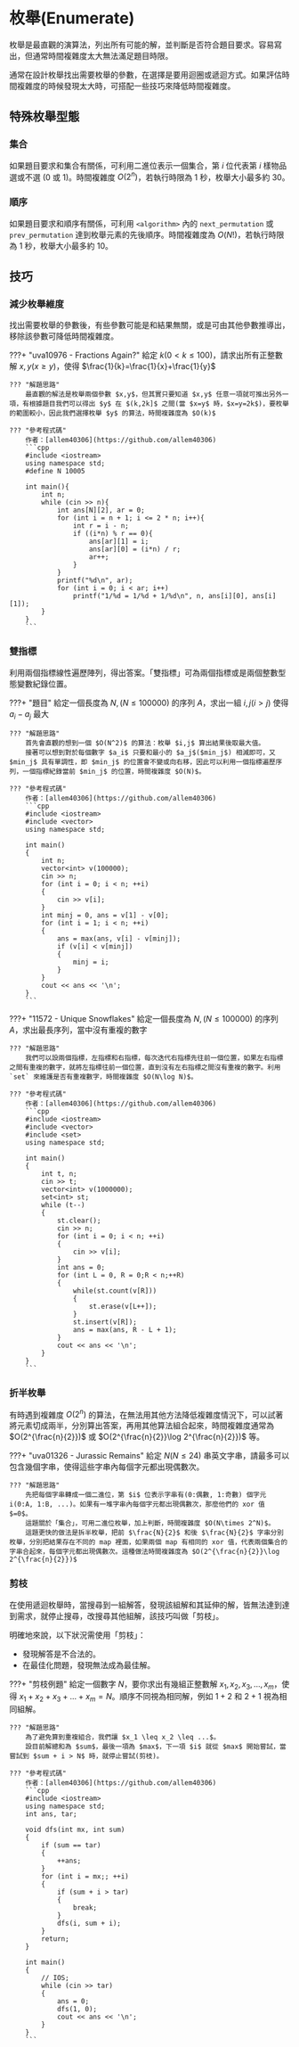 # 枚舉(Enumerate)

枚舉是最直觀的演算法，列出所有可能的解，並判斷是否符合題目要求。容易寫出，但通常時間複雜度太大無法滿足題目時限。

通常在設計枚舉找出需要枚舉的參數，在選擇是要用迴圈或遞迴方式。如果評估時間複雜度的時候發現太大時，可搭配一些技巧來降低時間複雜度。

<!-- ## 回朔

枚舉有時能用遞迴實作，在遇到不可能的情形馬上回傳，這種方法就叫做回朔。 -->

## 特殊枚舉型態
### 集合
如果題目要求和集合有關係，可利用二進位表示一個集合，第 $i$ 位代表第 $i$ 樣物品選或不選 (0 或 1)。時間複雜度 $O(2^n)$，若執行時限為 $1$ 秒，枚舉大小最多約 $30$。

### 順序
如果題目要求和順序有關係，可利用 `<algorithm>`  內的 `next_permutation` 或 `prev_permutation` 達到枚舉元素的先後順序。時間複雜度為 $O(N!)$，若執行時限為 $1$ 秒，枚舉大小最多約 $10$。

## 技巧
### 減少枚舉維度
找出需要枚舉的參數後，有些參數可能是和結果無關，或是可由其他參數推導出，移除該參數可降低時間複雜度。

???+ "uva10976 - Fractions Again?"
	給定 $k(0 < k \leq 100)$，請求出所有正整數解 $x,y(x \geq y)$，使得 $\frac{1}{k}=\frac{1}{x}+\frac{1}{y}$

	??? "解題思路"
		最直觀的解法是枚舉兩個參數 $x,y$，但其實只要知道 $x,y$ 任意一項就可推出另外一項，有根據題目我們可以得出 $y$ 在 $(k,2k]$ 之間(當 $x=y$ 時，$x=y=2k$)，要枚舉的範圍較小，因此我們選擇枚舉 $y$ 的算法，時間複雜度為 $O(k)$
	
	??? "參考程式碼"
		作者：[allem40306](https://github.com/allem40306)
		```cpp
		#include <iostream>
		using namespace std;
		#define N 10005

		int main(){
			int n;
			while (cin >> n){
				int ans[N][2], ar = 0;
				for (int i = n + 1; i <= 2 * n; i++){
					int r = i - n;
					if ((i*n) % r == 0){
						ans[ar][1] = i;
						ans[ar][0] = (i*n) / r;
						ar++;
					}
				}
				printf("%d\n", ar);
				for (int i = 0; i < ar; i++)
					printf("1/%d = 1/%d + 1/%d\n", n, ans[i][0], ans[i][1]);
			}
		}
		```

### 雙指標
利用兩個指標線性遍歷陣列，得出答案。「雙指標」可為兩個指標或是兩個整數型態變數紀錄位置。

???+ "題目"
	給定一個長度為 $N,(N \leq 100000)$ 的序列 $A$，求出一組 $i,j(i>j)$ 使得 $a_i-a_j$ 最大
	
	??? "解題思路"
		首先會直觀的想到一個 $O(N^2)$ 的算法：枚舉 $i,j$ 算出結果後取最大值。
		接著可以想到對於每個數字 $a_i$ 只要和最小的 $a_j$($min_j$) 相減即可，又 $min_j$ 具有單調性，即 $min_j$ 的位置會不變或向右移，因此可以利用一個指標遍歷序列，一個指標紀錄當前 $min_j$ 的位置，時間複雜度 $O(N)$。

	??? "參考程式碼"
		作者：[allem40306](https://github.com/allem40306)
		```cpp
		#include <iostream>
		#include <vector>
		using namespace std;

		int main()
		{
		    int n;
		    vector<int> v(100000);
		    cin >> n;
		    for (int i = 0; i < n; ++i)
		    {
		        cin >> v[i];
		    }
		    int minj = 0, ans = v[1] - v[0];
		    for (int i = 1; i < n; ++i)
		    {
		        ans = max(ans, v[i] - v[minj]);
		        if (v[i] < v[minj])
		        {
		            minj = i;
		        }
		    }
		    cout << ans << '\n';
		}
		```

???+ "11572 - Unique Snowflakes"
	給定一個長度為 $N,(N \leq 100000)$ 的序列 $A$，求出最長序列，當中沒有重複的數字

	??? "解題思路"
		我們可以設兩個指標，左指標和右指標，每次迭代右指標先往前一個位置，如果左右指標之間有重複的數字，就將左指標往前一個位置，直到沒有左右指標之間沒有重複的數字。利用 `set` 來維護是否有重複數字，時間複雜度 $O(N\log N)$。

	??? "參考程式碼"
		作者：[allem40306](https://github.com/allem40306)
		```cpp
		#include <iostream>
		#include <vector>
		#include <set>
		using namespace std;

		int main()
		{
		    int t, n;
		    cin >> t;
		    vector<int> v(1000000);
		    set<int> st;
		    while (t--)
		    {
		        st.clear();
		        cin >> n;
		        for (int i = 0; i < n; ++i)
		        {
		            cin >> v[i];
		        }
		        int ans = 0;
		        for (int L = 0, R = 0;R < n;++R)
		        {
		            while(st.count(v[R]))
		            {
		                st.erase(v[L++]);
		            }
		            st.insert(v[R]);
		            ans = max(ans, R - L + 1);
		        }
		        cout << ans << '\n';
		    }
		}
		```

### 折半枚舉
有時遇到複雜度 $O(2^n)$ 的算法，在無法用其他方法降低複雜度情況下，可以試著將元素切成兩半，分別算出答案，再用其他算法組合起來，時間複雜度通常為 $O(2^{\frac{n}{2}})$ 或 $O(2^{\frac{n}{2}}\log 2^{\frac{n}{2}})$ 等。

???+ "uva01326 - Jurassic Remains"
	給定 $N(N\leq 24)$ 串英文字串，請最多可以包含幾個字串，使得這些字串內每個字元都出現偶數次。

	??? "解題思路"
		先把每個字串轉成一個二進位，第 $i$ 位表示字串有(0:偶數, 1:奇數) 個字元 i(0:A, 1:B, ...)。如果有一堆字串內每個字元都出現偶數次，那麼他們的 xor 值 $=0$。
		這題關於「集合」，可用二進位枚舉，加上判斷，時間複雜度 $O(N\times 2^N)$。
		這題更快的做法是拆半枚舉，把前 $\frac{N}{2}$ 和後 $\frac{N}{2}$ 字串分別枚舉，分別把結果存在不同的 map 裡面，如果兩個 map 有相同的 xor 值，代表兩個集合的字串合起來，每個字元都出現偶數次。這種做法時間複雜度為 $O(2^{\frac{n}{2}}\log 2^{\frac{n}{2}})$

### 剪枝
在使用遞迴枚舉時，當搜尋到一組解答，發現該組解和其延伸的解，皆無法達到達到需求，就停止搜尋，改搜尋其他組解，該技巧叫做「剪枝」。

明確地來說，以下狀況需使用「剪枝」：

* 發現解答是不合法的。
* 在最佳化問題，發現無法成為最佳解。

???+ "剪枝例題"
	給定一個數字 $N$，要你求出有幾組正整數解 $x_1,x_2,x_3,...,x_m$，使得 $x_1+x_2+x_3+...+x_m = N$。順序不同視為相同解，例如 $1+2$ 和 $2+1$ 視為相同組解。

	??? "解題思路"
		為了避免算到重複組合，我們讓 $x_1 \leq x_2 \leq ...$。
		設目前解總和為 $sum$，最後一項為 $max$，下一項 $i$ 就從 $max$ 開始嘗試，當嘗試到 $sum + i > N$ 時，就停止嘗試(剪枝)。

	??? "參考程式碼"
		作者：[allem40306](https://github.com/allem40306)
		```cpp
		#include <iostream>
		using namespace std;
		int ans, tar;

		void dfs(int mx, int sum)
		{
		    if (sum == tar)
		    {
		        ++ans;
		    }
		    for (int i = mx;; ++i)
		    {
		        if (sum + i > tar)
		        {
		            break;
		        }
		        dfs(i, sum + i);
		    }
		    return;
		}

		int main()
		{
		    // IOS;
		    while (cin >> tar)
		    {
		        ans = 0;
		        dfs(1, 0);
		        cout << ans << '\n';
		    }
		}
		```